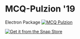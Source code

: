 # MCQ-Pulzion '19


Electron Package 
[![MCQ Pulzion](https://snapcraft.io/mcq-pulzion/badge.svg)](https://snapcraft.io/mcq-pulzion)

[![Get it from the Snap Store](https://snapcraft.io/static/images/badges/en/snap-store-black.svg)](https://snapcraft.io/mcq-pulzion)

